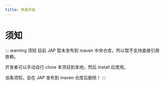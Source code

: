 ```yaml
---
title: 快速开始
---
```


# 须知

::: warning 须知
目前 JAP 暂未发布到 maven 中央仓库，所以暂不支持直接引用依赖。

开发者可以手动自行 clone 本项目到本地，然后 install 后使用。

该条须知，会在 JAP 发布到 maven 仓库后删除！
:::